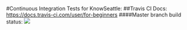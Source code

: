 #Continuous Integration Tests for KnowSeattle:
##Travis CI
Docs: https://docs.travis-ci.com/user/for-beginners
####Master branch build status:
![](https://travis-ci.org/GelLiNN/MovingHelper.svg?branch=master)
